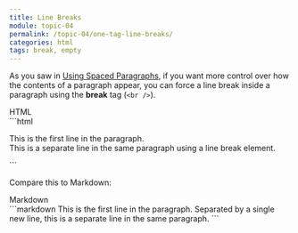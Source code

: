 ```yaml
---
title: Line Breaks
module: topic-04
permalink: /topic-04/one-tag-line-breaks/
categories: html
tags: break, empty
---
```


<div class="divider-heading"></div>

As you saw in [Using Spaced Paragraphs](../breaks-paragraphs), if you want more control over how the contents of a paragraph appear, you can force a line break inside a paragraph using the **break** tag (`<br />`).


<div class="code-heading">
  <span class="html">HTML</span>
</div>
```html
<p>This is the first line in the paragraph.
<br />
This is a separate line in the same paragraph using a line break element.</p>
```

Compare this to Markdown:


<div class="code-heading">
  <span class="md">Markdown</span>
</div>
```markdown
This is the first line in the paragraph.
Separated by a single new line, this is a separate line in the same paragraph.
```


<div class="external-embed">
  <p data-height="600" data-theme-id="30567" data-slug-hash="qXwEbW" data-default-tab="html,result" data-user="Media-Ed-Online" data-pen-title="HTML Paragraphs and Line Breaks" class="codepen"></p>
</div>
